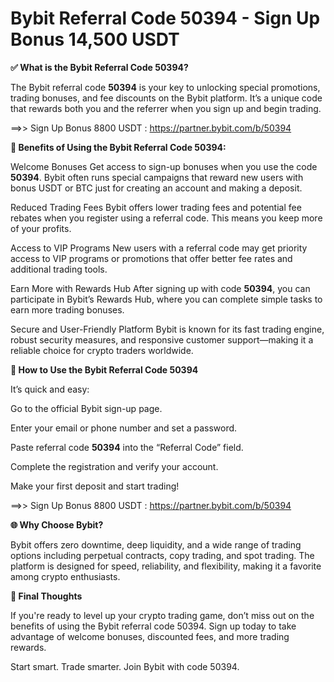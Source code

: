 # Bybit Referral Code 50394 - Sign Up Bonus 14,500 USDT

**✅ What is the Bybit Referral Code 50394?**

The Bybit referral code **50394** is your key to unlocking special promotions, trading bonuses, and fee discounts on the Bybit platform. It’s a unique code that rewards both you and the referrer when you sign up and begin trading.

==>> Sign Up Bonus 8800 USDT : https://partner.bybit.com/b/50394

**🎁 Benefits of Using the Bybit Referral Code 50394:**

Welcome Bonuses
Get access to sign-up bonuses when you use the code **50394**. Bybit often runs special campaigns that reward new users with bonus USDT or BTC just for creating an account and making a deposit.

Reduced Trading Fees
Bybit offers lower trading fees and potential fee rebates when you register using a referral code. This means you keep more of your profits.

Access to VIP Programs
New users with a referral code may get priority access to VIP programs or promotions that offer better fee rates and additional trading tools.

Earn More with Rewards Hub
After signing up with code **50394**, you can participate in Bybit’s Rewards Hub, where you can complete simple tasks to earn more trading bonuses.

Secure and User-Friendly Platform
Bybit is known for its fast trading engine, robust security measures, and responsive customer support—making it a reliable choice for crypto traders worldwide.

**🔧 How to Use the Bybit Referral Code 50394**

It’s quick and easy:

Go to the official Bybit sign-up page.

Enter your email or phone number and set a password.

Paste referral code **50394** into the “Referral Code” field.

Complete the registration and verify your account.

Make your first deposit and start trading!

==>> Sign Up Bonus 8800 USDT : https://partner.bybit.com/b/50394


**🌐 Why Choose Bybit?**

Bybit offers zero downtime, deep liquidity, and a wide range of trading options including perpetual contracts, copy trading, and spot trading. The platform is designed for speed, reliability, and flexibility, making it a favorite among crypto enthusiasts.

**🚀 Final Thoughts**

If you're ready to level up your crypto trading game, don’t miss out on the benefits of using the Bybit referral code 50394. Sign up today to take advantage of welcome bonuses, discounted fees, and more trading rewards.

Start smart. Trade smarter. Join Bybit with code 50394.
